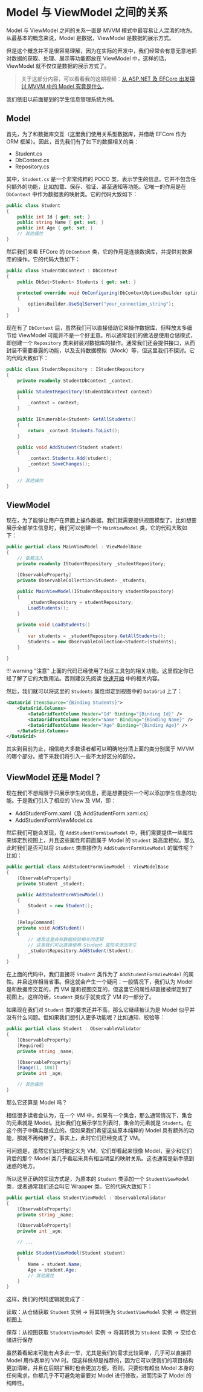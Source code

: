 # Model 与 ViewModel 之间的关系

Model 与 ViewModel 之间的关系一直是 MVVM 模式中最容易让人混淆的地方。从最基本的概念来说，Model 是数据，ViewModel 是数据的展示方式。

但是这个概念并不是很容易理解，因为在实际的开发中，我们经常会有意无意地把对数据的获取、处理、展示等功能都放在 ViewModel 中，这样的话，ViewModel 就不仅仅是数据的展示方式了。

> 关于这部分内容，可以看看我的这期视频：[从 ASP.NET 及 EFCore 出发探讨 MVVM 中的 Model 究竟是什么](https://www.bilibili.com/video/BV1Vz421f7Do/)。

我们依旧以前面提到的学生信息管理系统为例。

## Model

首先，为了和数据库交互（这里我们使用关系型数据库，并借助 EFCore 作为 ORM 框架）。因此，首先我们有了如下的数据相关的类：

- Student.cs
- DbContext.cs
- Repository.cs

其中，`Student.cs` 是一个非常纯粹的 POCO 类，表示学生的信息。它并不包含任何额外的功能，比如加载、保存、验证、甚至通知等功能。它唯一的作用是在 `DbContext` 中作为数据表的映射类。它的代码大致如下：

```csharp
public class Student
{
    public int Id { get; set; }
    public string Name { get; set; }
    public int Age { get; set; }
    // 其他属性
}
```

然后我们来看 EFCore 的 `DbContext` 类，它的作用是连接数据库，并提供对数据库的操作。它的代码大致如下：

```csharp
public class StudentDbContext : DbContext
{
    public DbSet<Student> Students { get; set; }

    protected override void OnConfiguring(DbContextOptionsBuilder optionsBuilder)
    {
        optionsBuilder.UseSqlServer("your_connection_string");
    }
}
```

现在有了 `DbContext` 后，虽然我们可以直接借助它来操作数据库，但释放太多细节给 ViewModel 可能并不是一个好主意。所以通常我们的做法是使用仓储模式，即创建一个 `Repository` 类来封装对数据库的操作。通常我们还会提供接口，从而封装不需要暴露的功能，以及支持数据模拟（Mock）等，但这里我们不探讨。它的代码大致如下：

```csharp
public class StudentRepository : IStudentRepository
{
    private readonly StudentDbContext _context;

    public StudentRepository(StudentDbContext context)
    {
        _context = context;
    }

    public IEnumerable<Student> GetAllStudents()
    {
        return _context.Students.ToList();
    }

    public void AddStudent(Student student)
    {
        _context.Students.Add(student);
        _context.SaveChanges();
    }

    // 其他操作
}
```

## ViewModel

现在，为了能够让用户在界面上操作数据，我们就需要提供视图模型了。比如想要展示全部学生信息时，我们可以创建一个 `MainViewModel` 类，它的代码大致如下：

```csharp
public partial class MainViewModel : ViewModelBase
{
    // 依赖注入
    private readonly IStudentRepository _studentRepository;

    [ObservableProperty]
    private ObservableCollection<Student> _students;

    public MainViewModel(IStudentRepository studentRepository)
    {
        _studentRepository = studentRepository;
        LoadStudents();
    }

    private void LoadStudents()
    {
        var students = _studentRepository.GetAllStudents();
        Students = new ObservableCollection<Student>(students);
    }
    
}
```

!!! warning "注意"
    上面的代码已经使用了社区工具包的相关功能。这里假定你已经了解了它的大致用法。否则建议先阅读 [快速开始](../Quick%20Start/index.md) 中的相关内容。

然后，我们就可以将这里的 `Students` 属性绑定到视图中的 `DataGrid` 上了：

```xml
<DataGrid ItemsSource="{Binding Students}">
    <DataGrid.Columns>
        <DataGridTextColumn Header="Id" Binding="{Binding Id}" />
        <DataGridTextColumn Header="Name" Binding="{Binding Name}" />
        <DataGridTextColumn Header="Age" Binding="{Binding Age}" />
    </DataGrid.Columns>
</DataGrid>
```

其实到目前为止，相信绝大多数读者都可以明确地分清上面的类分别属于 MVVM 的哪个部分。接下来我们将引入一些不太好区分的部分。

## ViewModel 还是 Model？

现在我们不想局限于只展示学生的信息，而是想要提供一个可以添加学生信息的功能。于是我们引入了相应的 View 及 VM，即：

- AddStudentForm.xaml（及 AddStudentForm.xaml.cs）
- AddStudentFormViewModel.cs

然后我们可能会发现，在 `AddStudentFormViewModel` 中，我们需要提供一些属性来绑定到视图上，并且这些属性和前面属于 Model 的 `Student` 类高度相似。那么此时我们是否可以将 `Student` 类直接作为 `AddStudentFormViewModel` 的属性呢？比如：

```csharp
public partial class AddStudentFormViewModel : ViewModelBase
{
    [ObservableProperty]
    private Student _student;

    public AddStudentFormViewModel()
    {
        Student = new Student();
    }

    [RelayCommand]
    private void AddStudent()
    {
        // 通常这里会有数据校验相关的逻辑
        // 这里我们可以直接使用 Student 属性来添加学生
        _studentRepository.AddStudent(Student);
    }
}
```

在上面的代码中，我们直接将 `Student` 类作为了 `AddStudentFormViewModel` 的属性。并且这样相当省事。但这就会产生一个疑问：一般情况下，我们认为 Model 是和数据库交互的，而 VM 是和视图交互的，但这里它的属性却直接被绑定到了视图上。这样的话，`Student` 类似乎就变成了 VM 的一部分了。

如果现在我们对 `Student` 类的要求还并不高，那么它继续被认为是 Model 似乎并没有什么问题。但如果我们想引入更多功能呢？比如通知、校验等：

```csharp
public partial class Student : ObservableValidator
{
    [ObservableProperty]
    [Required]
    private string _name;

    [ObservableProperty]
    [Range(1, 100)]
    private int _age;

    // 其他属性
}
```

那么它还算是 Model 吗？

相信很多读者会认为，在一个 VM 中，如果有一个集合，那么通常情况下，集合的元素就是 Model。比如我们在展示学生列表时，集合的元素就是 `Student`。在这个例子中确实是成立的。但如果我们希望这些原本纯粹的 Model 具有额外的功能，那就不再纯粹了。事实上，此时它们已经变成了 VM。

可问题是，虽然它们此时被定义为 VM，它们却看起来很像 Model，至少和它们背后的那个 Model 类几乎看起来具有相当明显的映射关系。这也通常是新手感到迷惑的地方。

所以这里正确的实现方式是，为原本的 `Student` 类添加一个 `StudentViewModel` 类，或者通常我们还会叫它 Wrapper 类。它的代码大致如下：

```csharp
public partial class StudentViewModel : ObservableValidator
{
    [ObservableProperty]
    private string _name;

    [ObservableProperty]
    private int _age;

    // ...

    public StudentViewModel(Student student)
    {
        Name = student.Name;
        Age = student.Age;
        // 其他属性
    }
}
```

<!-- 或者我们还可以借助工具包的功能来直接将它和一个 Model 实例建立关系。这一部分可以参考 [](../ComponentModel/ObservableObject/index.md#) -->

这样，我们的代码逻辑就变成了：

读取：从仓储获取 `Student` 实例 -> 将其转换为 `StudentViewModel` 实例 -> 绑定到视图上

保存：从视图获取 `StudentViewModel` 实例 -> 将其转换为 `Student` 实例 -> 交给仓储进行保存

虽然着看起来可能有点多此一举，尤其是我们的需求比较简单，几乎可以直接将 Model 用作表单的 VM 时。但这样做却是推荐的，因为它可以使我们的项目结构更加清晰，并且在后期扩展时也会更加方便。否则，只要你有超出 Model 本身的任何需求，你都几乎不可避免地需要对 Model 进行修改，进而污染了 Model 的纯粹性。
